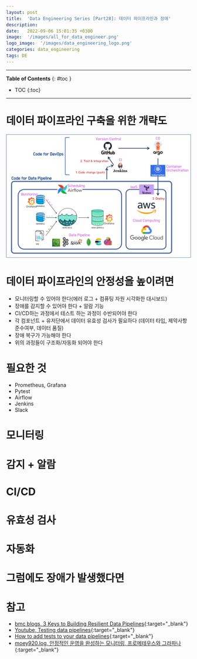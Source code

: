 ```yaml
---
layout: post
title:  'Data Engineering Series [Part28]: 데이터 파이프라인과 장애'
description: 
date:   2022-09-06 15:01:35 +0300
image:  '/images/all_for_data_engineer.png'
logo_image:  '/images/data_engineering_logo.png'
categories: data_engineering
tags: DE
---
```

---

**Table of Contents**
{: #toc }
*  TOC
{:toc}

---

# 데이터 파이프라인 구축을 위한 개략도

![](/images/all_for_data_engineer.png)

# 데이터 파이프라인의 안정성을 높이려면

- 모니터링할 수 있어야 한다(에러 로그 + 컴퓨팅 자원 시각화한 대시보드)
- 장애를 감지할 수 있어야 한다 + 알람 기능  
- CI/CD하는 과정에서 테스트 하는 과정이 수반되어야 한다
- 각 컴포넌트 + 유저단에서 데이터 유효성 검사가 필요하다 (데이터 타입, 제약사항 준수여부, 데이터 품질)
- 장애 복구가 가능해야 한다  
- 위의 과정들이 구조화/자동화 되어야 한다

# 필요한 것

- Prometheus, Grafana
- Pytest
- Airflow
- Jenkins
- Slack

# 모니터링

# 감지 + 알람

# CI/CD

# 유효성 검사

# 자동화

# 그럼에도 장애가 발생했다면

# 참고


- [bmc blogs, 3 Keys to Building Resilient Data Pipelines](https://www.bmc.com/blogs/resilient-data-pipelines/){:target="_blank"}
- [Youtube, Testing data pipelines](https://www.youtube.com/watch?v=7GI6LHZsUX0){:target="_blank"}
- [How to add tests to your data pipelines](https://www.startdataengineering.com/post/how-to-add-tests-to-your-data-pipeline/){:target="_blank"}
- [moey920.log, 안정적인 운영을 완성하는 모니터링, 프로메테우스와 그라파나](https://velog.io/@moey920/%EC%95%88%EC%A0%95%EC%A0%81%EC%9D%B8-%EC%9A%B4%EC%98%81%EC%9D%84-%EC%99%84%EC%84%B1%ED%95%98%EB%8A%94-%EB%AA%A8%EB%8B%88%ED%84%B0%EB%A7%81.-%ED%94%84%EB%A1%9C%EB%A9%94%ED%85%8C%EC%9A%B0%EC%8A%A4%EC%99%80-%EA%B7%B8%EB%9D%BC%ED%8C%8C%EB%82%98){:target="_blank"}